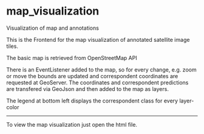 # map_visualization
Visualization of map and annotations


This is the Frontend for the map visualization of annotated satellite image tiles.

The basic map is retrieved from OpenStreetMap API

There is an EventListener added to the map, so for every change, e.g. zoom or move the bounds are updated and correspondent coordinates are requested at GeoServer. The coordinates and correspondent predictions are transfered via GeoJson and then added to the map as layers.

The legend at bottom left displays the correspondent class for every layer-color

-------

To view the map visualization just open the html file.
